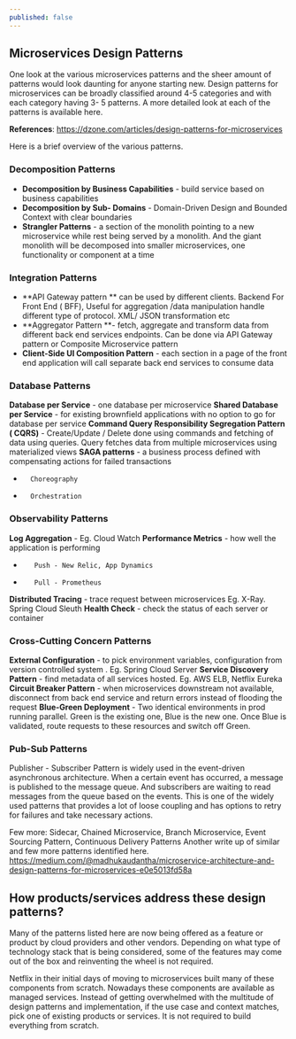 ```yaml
---
published: false
---
```

## Microservices Design Patterns

One look at the various microservices patterns and the sheer amount of patterns would look daunting for anyone starting new. Design patterns for microservices can be broadly classified around 4-5 categories and with each category having 3- 5 patterns. A more detailed look at each of the patterns is available here. 

**References**: https://dzone.com/articles/design-patterns-for-microservices

Here is a brief overview of the various patterns.

### Decomposition Patterns
- **Decomposition by Business Capabilities** - build service based on business capabilities
- **Decomposition by Sub- Domains** - Domain-Driven Design and Bounded Context with clear boundaries
- **Strangler Patterns** - a section of the monolith pointing to a new microservice while rest being served by a monolith. And the giant monolith will be decomposed into smaller microservices,  one functionality or component at a time

### Integration Patterns
- **API Gateway pattern **
	 can be used by different clients. Backend For Front End ( BFF),
 	Useful for aggregation /data  manipulation
 	handle different type of protocol. XML/ JSON transformation etc
- **Aggregator Pattern **- fetch, aggregate and transform data from different back end services endpoints. Can be done via API Gateway pattern or Composite Microservice pattern
- **Client-Side UI Composition Pattern** - each section in a page of the front end application will call separate back end services to consume data

### Database Patterns
 **Database per Service** - one database per microservice
 **Shared Database per Service** - for existing brownfield applications with no option to go for database per service
 **Command Query Responsibility Segregation Pattern ( CQRS)** - Create/Update / Delete done using commands and fetching of data using queries. Query fetches data from multiple microservices using materialized views
 **SAGA patterns** - a business process defined with compensating actions for failed transactions
- 		Choreography
- 		Orchestration

### Observability Patterns
 **Log Aggregation** - Eg. Cloud Watch
 **Performance Metrics** - how well the application is performing
-	 	 Push - New Relic, App Dynamics
-		 Pull - Prometheus
 **Distributed Tracing** - trace request between microservices Eg. X-Ray. Spring Cloud Sleuth
 **Health Check** - check the status of each server or container

### Cross-Cutting Concern Patterns
 **External Configuration** - to pick environment variables, configuration from version controlled system . Eg. Spring Cloud Server
 **Service Discovery Pattern** - find metadata of all services hosted. Eg. AWS ELB, Netflix Eureka
 **Circuit Breaker Pattern** - when microservices downstream not available, disconnect from back end service and return errors instead of flooding the request
 **Blue-Green Deployment** - Two identical environments in prod running parallel. Green is the existing one, Blue is the new one. Once Blue is validated, route requests to these resources and switch off Green.

### Pub-Sub Patterns
Publisher - Subscriber Pattern is widely used in the event-driven asynchronous architecture. When a certain event has occurred, a message is published to the message queue. And subscribers are waiting to read messages from the queue based on the events. This is one of the widely used patterns that provides a lot of loose coupling and has options to retry for failures and take necessary actions.


Few more: Sidecar, Chained Microservice, Branch Microservice, Event Sourcing Pattern, Continuous Delivery Patterns
Another write up of similar and few more patterns identified here. 
https://medium.com/@madhukaudantha/microservice-architecture-and-design-patterns-for-microservices-e0e5013fd58a

## How products/services address these design patterns?

Many of the patterns listed here are now being offered as a feature or product by cloud providers and other vendors. Depending on what type of technology stack that is being considered, some of the features may come out of the box and reinventing the wheel is not required. 

Netflix in their initial days of moving to microservices built many of these components from scratch. Nowadays these components are available as managed services. Instead of getting overwhelmed with the multitude of design patterns and implementation, if the use case and context matches, pick one of existing products or services. It is not required to build everything from scratch.

